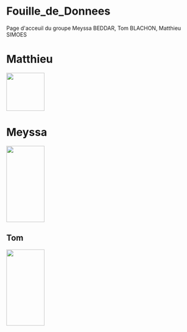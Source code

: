 # Fouille_de_Donnees
Page d'acceuil du groupe Meyssa BEDDAR, Tom BLACHON, Matthieu SIMOES

# Matthieu
<img src="https://user-images.githubusercontent.com/72613969/108885171-c1034e00-7607-11eb-9a6b-004995e0a799.jpg" width="100" height="100">

# Meyssa
<img src="https://user-images.githubusercontent.com/72613969/108885128-b47ef580-7607-11eb-9342-6c32a4a504f2.jpg" width="100" height="200">

## Tom
<img src="https://user-images.githubusercontent.com/72613969/108885222-d5474b00-7607-11eb-9b74-22c7e3ebdcef.jpg" width="100" height="200">
